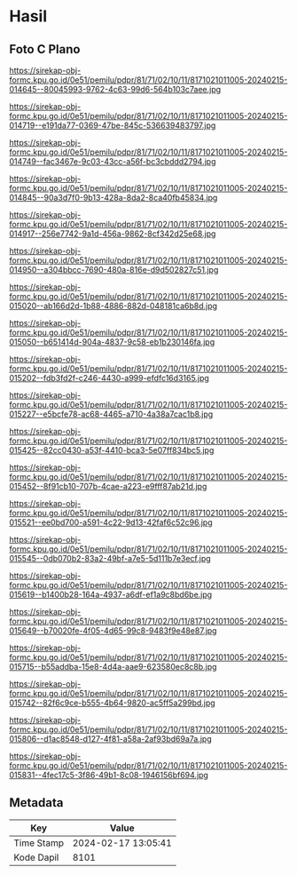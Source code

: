 # Hasil

## Foto C Plano

https://sirekap-obj-formc.kpu.go.id/0e51/pemilu/pdpr/81/71/02/10/11/8171021011005-20240215-014645--80045993-9762-4c63-99d6-564b103c7aee.jpg

https://sirekap-obj-formc.kpu.go.id/0e51/pemilu/pdpr/81/71/02/10/11/8171021011005-20240215-014719--e191da77-0369-47be-845c-536639483797.jpg

https://sirekap-obj-formc.kpu.go.id/0e51/pemilu/pdpr/81/71/02/10/11/8171021011005-20240215-014749--fac3467e-9c03-43cc-a56f-bc3cbddd2794.jpg

https://sirekap-obj-formc.kpu.go.id/0e51/pemilu/pdpr/81/71/02/10/11/8171021011005-20240215-014845--90a3d7f0-9b13-428a-8da2-8ca40fb45834.jpg

https://sirekap-obj-formc.kpu.go.id/0e51/pemilu/pdpr/81/71/02/10/11/8171021011005-20240215-014917--256e7742-9a1d-456a-9862-8cf342d25e68.jpg

https://sirekap-obj-formc.kpu.go.id/0e51/pemilu/pdpr/81/71/02/10/11/8171021011005-20240215-014950--a304bbcc-7690-480a-816e-d9d502827c51.jpg

https://sirekap-obj-formc.kpu.go.id/0e51/pemilu/pdpr/81/71/02/10/11/8171021011005-20240215-015020--ab166d2d-1b88-4886-882d-048181ca6b8d.jpg

https://sirekap-obj-formc.kpu.go.id/0e51/pemilu/pdpr/81/71/02/10/11/8171021011005-20240215-015050--b651414d-904a-4837-9c58-eb1b230146fa.jpg

https://sirekap-obj-formc.kpu.go.id/0e51/pemilu/pdpr/81/71/02/10/11/8171021011005-20240215-015202--fdb3fd2f-c246-4430-a999-efdfc16d3165.jpg

https://sirekap-obj-formc.kpu.go.id/0e51/pemilu/pdpr/81/71/02/10/11/8171021011005-20240215-015227--e5bcfe78-ac68-4465-a710-4a38a7cac1b8.jpg

https://sirekap-obj-formc.kpu.go.id/0e51/pemilu/pdpr/81/71/02/10/11/8171021011005-20240215-015425--82cc0430-a53f-4410-bca3-5e07ff834bc5.jpg

https://sirekap-obj-formc.kpu.go.id/0e51/pemilu/pdpr/81/71/02/10/11/8171021011005-20240215-015452--8f91cb10-707b-4cae-a223-e9fff87ab21d.jpg

https://sirekap-obj-formc.kpu.go.id/0e51/pemilu/pdpr/81/71/02/10/11/8171021011005-20240215-015521--ee0bd700-a591-4c22-9d13-42faf6c52c96.jpg

https://sirekap-obj-formc.kpu.go.id/0e51/pemilu/pdpr/81/71/02/10/11/8171021011005-20240215-015545--0db070b2-83a2-49bf-a7e5-5d111b7e3ecf.jpg

https://sirekap-obj-formc.kpu.go.id/0e51/pemilu/pdpr/81/71/02/10/11/8171021011005-20240215-015619--b1400b28-164a-4937-a6df-ef1a9c8bd6be.jpg

https://sirekap-obj-formc.kpu.go.id/0e51/pemilu/pdpr/81/71/02/10/11/8171021011005-20240215-015649--b70020fe-4f05-4d65-99c8-9483f9e48e87.jpg

https://sirekap-obj-formc.kpu.go.id/0e51/pemilu/pdpr/81/71/02/10/11/8171021011005-20240215-015715--b55addba-15e8-4d4a-aae9-623580ec8c8b.jpg

https://sirekap-obj-formc.kpu.go.id/0e51/pemilu/pdpr/81/71/02/10/11/8171021011005-20240215-015742--82f6c9ce-b555-4b64-9820-ac5ff5a299bd.jpg

https://sirekap-obj-formc.kpu.go.id/0e51/pemilu/pdpr/81/71/02/10/11/8171021011005-20240215-015806--d1ac8548-d127-4f81-a58a-2af93bd69a7a.jpg

https://sirekap-obj-formc.kpu.go.id/0e51/pemilu/pdpr/81/71/02/10/11/8171021011005-20240215-015831--4fec17c5-3f86-49b1-8c08-1946156bf694.jpg


## Metadata

| Key        | Value               |
| ---------- | ------------------- |
| Time Stamp | 2024-02-17 13:05:41 |
| Kode Dapil | 8101                |



